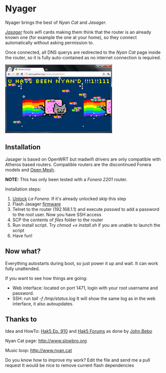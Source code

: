 Nyager
======

Nyager brings the best of *Nyan Cat* and *Jasager*.

[*Jasager*](http://www.digininja.org/jasager/) fools wifi cards making them think that the router is an already known one (for example the one at your home), so they connect automatically without asking permission to.

Once connected, all DNS querys are redirected to the *Nyan Cat* page inside the router, so it is fully auto-contained as no internet connection is required.

<img style="float:center" src="https://github.com/chiva/Nyager/raw/master/images/nyan.png" />

Installation
------------

Jasager is based on OpenWRT but madwifi drivers are only compatible with Atheros based routers.
Compatible routers are the discontinued Fonera models and [Open Mesh](http://www.open-mesh.com).

**NOTE:** This has only been tested with a *Fonera 2201* router.

Installation steps:

1. [Unlock](http://www.fonboard.nl/w/index.php/HowTo_Foneraplus_unlocking2) *La Fonera*. If it's already unlocked skip this step
2. Flash Jasager [firmware](http://www.digininja.org/files/jasager_firmware_1.0.tar.bz2)
3. Telnet to the router (192.168.1.1) and execute *passwd* to add a password to the *root* user. Now you have SSH access
4. SCP the contents of *files* folder to the router
5. Run install script. Try *chmod +x install.sh* if you are unable to launch the script
6. Have fun!

Now what?
---------

Everything autostarts during boot, so just power it up and wait. It can work fully unattended.

If you want to see how things are going:

- Web interface: located on port 1471, login with your root username and password.
- SSH: run *tail -f /tmp/status.log* It will show the same log as in the web interface, it also autoupdates.

Thanks to
---------

Idea and  HowTo: [Hak5 Ep. 910](http://www.hak5.org/episodes/episode-910) and [Hak5 Forums](http://www.hak5.org/forums/index.php?showtopic=17379) as done by [John Bebo](http://beboblog.johnbebo.com/2010/03/13/fon2100-and-jasager.aspx)

Nyan Cat page: http://www.slowbro.org

Music loop: http://www.nyan.cat

Do you know how to improve my work? Edit the file and send me a pull request
It would be nice to remove current flash dependencies